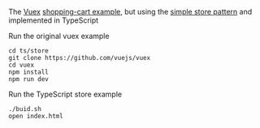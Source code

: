 The [Vuex](https://vuex.vuejs.org/) 
[shopping-cart example](https://github.com/vuejs/vuex/tree/dev/examples/shopping-cart),
but using the [simple store pattern](https://vuejs.org/v2/guide/state-management.html#Simple-State-Management-from-Scratch)
and implemented in TypeScript

Run the original vuex example
```
cd ts/store
git clone https://github.com/vuejs/vuex
cd vuex
npm install
npm run dev
```

Run the TypeScript store example
```
./buid.sh
open index.html
```
